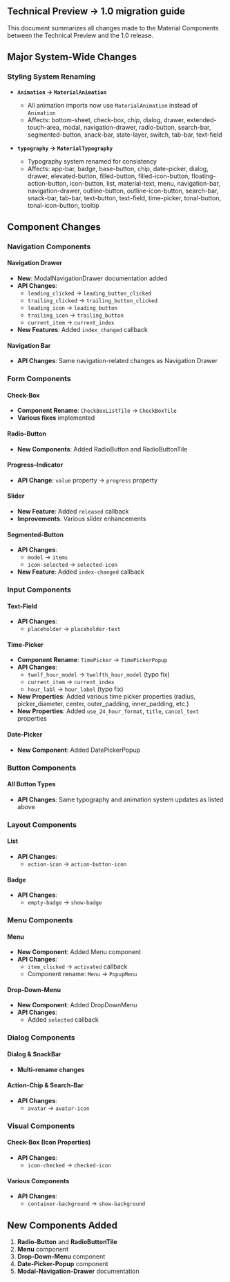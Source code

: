 <!-- Copyright © SixtyFPS GmbH <info@slint.dev> ; SPDX-License-Identifier: MIT -->

## Technical Preview -> 1.0 migration guide

This document summarizes all changes made to the Material Components between the Technical Preview and the 1.0 release.

## Major System-Wide Changes

### Styling System Renaming
- **`Animation` → `MaterialAnimation`**
  - All animation imports now use `MaterialAnimation` instead of `Animation`
  - Affects: bottom-sheet, check-box, chip, dialog, drawer, extended-touch-area, modal, navigation-drawer, radio-button, search-bar, segmented-button, snack-bar, state-layer, switch, tab-bar, text-field

- **`typography` → `MaterialTypography`**
  - Typography system renamed for consistency
  - Affects: app-bar, badge, base-button, chip, date-picker, dialog, drawer, elevated-button, filled-button, filled-icon-button, floating-action-button, icon-button, list, material-text, menu, navigation-bar, navigation-drawer, outline-button, outline-icon-button, search-bar, snack-bar, tab-bar, text-button, text-field, time-picker, tonal-button, tonal-icon-button, tooltip

## Component Changes

### Navigation Components

#### Navigation Drawer
- **New**: ModalNavigationDrawer documentation added
- **API Changes**:
  - `leading_clicked` → `leading_button_clicked`
  - `trailing_clicked` → `trailing_button_clicked`
  - `leading_icon` → `leading_button`
  - `trailing_icon` → `trailing_button`
  - `current_item` → `current_index`
- **New Features**: Added `index_changed` callback

#### Navigation Bar
- **API Changes**: Same navigation-related changes as Navigation Drawer

### Form Components

#### Check-Box
- **Component Rename**: `CheckBoxListTile` → `CheckBoxTile`
- **Various fixes** implemented

#### Radio-Button
- **New Components**: Added RadioButton and RadioButtonTile

#### Progress-Indicator
- **API Change**: `value` property → `progress` property

#### Slider
- **New Feature**: Added `released` callback
- **Improvements**: Various slider enhancements

#### Segmented-Button
- **API Changes**:
  - `model` → `items`
  - `icon-selected` → `selected-icon`
- **New Feature**: Added `index-changed` callback

### Input Components

#### Text-Field
- **API Changes**:
  - `placeholder` → `placeholder-text`

#### Time-Picker
- **Component Rename**: `TimePicker` → `TimePickerPopup`
- **API Changes**:
  - `twelf_hour_model` → `twelfth_hour_model` (typo fix)
  - `current_item` → `current_index`
  - `hour_labl` → `hour_label` (typo fix)
- **New Properties**: Added various time picker properties (radius, picker_diameter, center, outer_padding, inner_padding, etc.)
- **New Properties**: Added `use_24_hour_format`, `title`, `cancel_text` properties

#### Date-Picker
- **New Component**: Added DatePickerPopup

### Button Components

#### All Button Types
- **API Changes**: Same typography and animation system updates as listed above

### Layout Components

#### List
- **API Changes**:
  - `action-icon` → `action-button-icon`

#### Badge
- **API Changes**:
  - `empty-badge` → `show-badge`

### Menu Components

#### Menu
- **New Component**: Added Menu component
- **API Changes**:
  - `item_clicked` → `activated` callback
  - Component rename: `Menu` → `PopupMenu`

#### Drop-Down-Menu
- **New Component**: Added DropDownMenu
- **API Changes**:
  - Added `selected` callback

### Dialog Components

#### Dialog & SnackBar
- **Multi-rename changes**

#### Action-Chip & Search-Bar
- **API Changes**:
  - `avatar` → `avatar-icon`

### Visual Components

#### Check-Box (Icon Properties)
- **API Changes**:
  - `icon-checked` → `checked-icon`

#### Various Components
- **API Changes**:
  - `container-background` → `show-background`

## New Components Added

1. **Radio-Button** and **RadioButtonTile**
2. **Menu** component
3. **Drop-Down-Menu** component
4. **Date-Picker-Popup** component
5. **Modal-Navigation-Drawer** documentation


